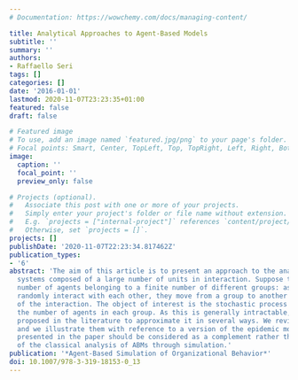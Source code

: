 ```yaml
---
# Documentation: https://wowchemy.com/docs/managing-content/

title: Analytical Approaches to Agent-Based Models
subtitle: ''
summary: ''
authors:
- Raffaello Seri
tags: []
categories: []
date: '2016-01-01'
lastmod: 2020-11-07T23:23:35+01:00
featured: false
draft: false

# Featured image
# To use, add an image named `featured.jpg/png` to your page's folder.
# Focal points: Smart, Center, TopLeft, Top, TopRight, Left, Right, BottomLeft, Bottom, BottomRight.
image:
  caption: ''
  focal_point: ''
  preview_only: false

# Projects (optional).
#   Associate this post with one or more of your projects.
#   Simply enter your project's folder or file name without extension.
#   E.g. `projects = ["internal-project"]` references `content/project/deep-learning/index.md`.
#   Otherwise, set `projects = []`.
projects: []
publishDate: '2020-11-07T22:23:34.817462Z'
publication_types:
- '6'
abstract: 'The aim of this article is to present an approach to the analysis of simple
  systems composed of a large number of units in interaction. Suppose to have a large
  number of agents belonging to a finite number of different groups: as the agents
  randomly interact with each other, they move from a group to another as a result
  of the interaction. The object of interest is the stochastic process describing
  the number of agents in each group. As this is generally intractable, it has been
  proposed in the literature to approximate it in several ways. We review these approximations
  and we illustrate them with reference to a version of the epidemic model. The tools
  presented in the paper should be considered as a complement rather than as a substitute
  of the classical analysis of ABMs through simulation.'
publication: '*Agent-Based Simulation of Organizational Behavior*'
doi: 10.1007/978-3-319-18153-0_13
---
```

